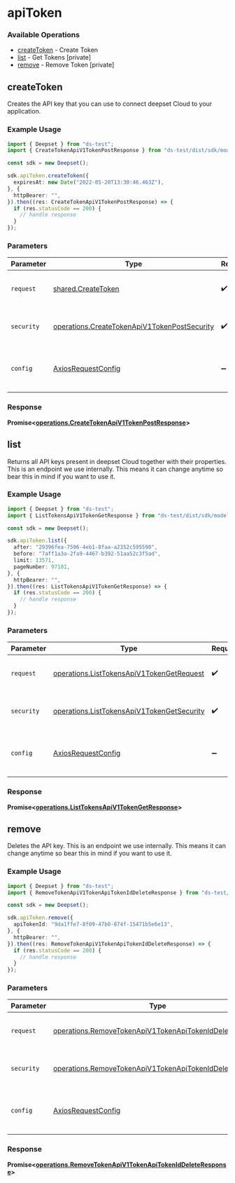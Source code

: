 # apiToken

### Available Operations

* [createToken](#createtoken) - Create Token
* [list](#list) - Get Tokens [private]
* [remove](#remove) - Remove Token [private]

## createToken

Creates the API key that you can use to connect deepset Cloud to your application.

### Example Usage

```typescript
import { Deepset } from "ds-test";
import { CreateTokenApiV1TokenPostResponse } from "ds-test/dist/sdk/models/operations";

const sdk = new Deepset();

sdk.apiToken.createToken({
  expiresAt: new Date("2022-05-20T13:30:46.463Z"),
}, {
  httpBearer: "",
}).then((res: CreateTokenApiV1TokenPostResponse) => {
  if (res.statusCode == 200) {
    // handle response
  }
});
```

### Parameters

| Parameter                                                                                                    | Type                                                                                                         | Required                                                                                                     | Description                                                                                                  |
| ------------------------------------------------------------------------------------------------------------ | ------------------------------------------------------------------------------------------------------------ | ------------------------------------------------------------------------------------------------------------ | ------------------------------------------------------------------------------------------------------------ |
| `request`                                                                                                    | [shared.CreateToken](../../models/shared/createtoken.md)                                                     | :heavy_check_mark:                                                                                           | The request object to use for the request.                                                                   |
| `security`                                                                                                   | [operations.CreateTokenApiV1TokenPostSecurity](../../models/operations/createtokenapiv1tokenpostsecurity.md) | :heavy_check_mark:                                                                                           | The security requirements to use for the request.                                                            |
| `config`                                                                                                     | [AxiosRequestConfig](https://axios-http.com/docs/req_config)                                                 | :heavy_minus_sign:                                                                                           | Available config options for making requests.                                                                |


### Response

**Promise<[operations.CreateTokenApiV1TokenPostResponse](../../models/operations/createtokenapiv1tokenpostresponse.md)>**


## list

Returns all API keys present in deepset Cloud together with their properties. This is an endpoint we use internally. This means it can change anytime so bear this in mind if you want to use it.

### Example Usage

```typescript
import { Deepset } from "ds-test";
import { ListTokensApiV1TokenGetResponse } from "ds-test/dist/sdk/models/operations";

const sdk = new Deepset();

sdk.apiToken.list({
  after: "29396fea-7596-4eb1-8faa-a2352c595590",
  before: "7aff1a3a-2fa9-4467-b392-51aa52c3f5ad",
  limit: 13571,
  pageNumber: 97101,
}, {
  httpBearer: "",
}).then((res: ListTokensApiV1TokenGetResponse) => {
  if (res.statusCode == 200) {
    // handle response
  }
});
```

### Parameters

| Parameter                                                                                                | Type                                                                                                     | Required                                                                                                 | Description                                                                                              |
| -------------------------------------------------------------------------------------------------------- | -------------------------------------------------------------------------------------------------------- | -------------------------------------------------------------------------------------------------------- | -------------------------------------------------------------------------------------------------------- |
| `request`                                                                                                | [operations.ListTokensApiV1TokenGetRequest](../../models/operations/listtokensapiv1tokengetrequest.md)   | :heavy_check_mark:                                                                                       | The request object to use for the request.                                                               |
| `security`                                                                                               | [operations.ListTokensApiV1TokenGetSecurity](../../models/operations/listtokensapiv1tokengetsecurity.md) | :heavy_check_mark:                                                                                       | The security requirements to use for the request.                                                        |
| `config`                                                                                                 | [AxiosRequestConfig](https://axios-http.com/docs/req_config)                                             | :heavy_minus_sign:                                                                                       | Available config options for making requests.                                                            |


### Response

**Promise<[operations.ListTokensApiV1TokenGetResponse](../../models/operations/listtokensapiv1tokengetresponse.md)>**


## remove

Deletes the API key. This is an endpoint we use internally. This means it can change anytime so bear this in mind if you want to use it.

### Example Usage

```typescript
import { Deepset } from "ds-test";
import { RemoveTokenApiV1TokenApiTokenIdDeleteResponse } from "ds-test/dist/sdk/models/operations";

const sdk = new Deepset();

sdk.apiToken.remove({
  apiTokenId: "9da1ffe7-8f09-47b0-874f-15471b5e6e13",
}, {
  httpBearer: "",
}).then((res: RemoveTokenApiV1TokenApiTokenIdDeleteResponse) => {
  if (res.statusCode == 200) {
    // handle response
  }
});
```

### Parameters

| Parameter                                                                                                                            | Type                                                                                                                                 | Required                                                                                                                             | Description                                                                                                                          |
| ------------------------------------------------------------------------------------------------------------------------------------ | ------------------------------------------------------------------------------------------------------------------------------------ | ------------------------------------------------------------------------------------------------------------------------------------ | ------------------------------------------------------------------------------------------------------------------------------------ |
| `request`                                                                                                                            | [operations.RemoveTokenApiV1TokenApiTokenIdDeleteRequest](../../models/operations/removetokenapiv1tokenapitokeniddeleterequest.md)   | :heavy_check_mark:                                                                                                                   | The request object to use for the request.                                                                                           |
| `security`                                                                                                                           | [operations.RemoveTokenApiV1TokenApiTokenIdDeleteSecurity](../../models/operations/removetokenapiv1tokenapitokeniddeletesecurity.md) | :heavy_check_mark:                                                                                                                   | The security requirements to use for the request.                                                                                    |
| `config`                                                                                                                             | [AxiosRequestConfig](https://axios-http.com/docs/req_config)                                                                         | :heavy_minus_sign:                                                                                                                   | Available config options for making requests.                                                                                        |


### Response

**Promise<[operations.RemoveTokenApiV1TokenApiTokenIdDeleteResponse](../../models/operations/removetokenapiv1tokenapitokeniddeleteresponse.md)>**

